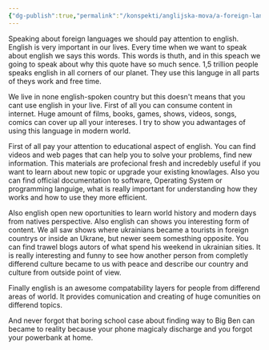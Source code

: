 ```yaml
---
{"dg-publish":true,"permalink":"/konspekti/anglijska-mova/a-foreign-language-in-the-life-of-a-modern-person/"}
---
```



Speaking about foreign languages we should pay attention to english. English is very important in our lives. Every time when we want to speak about english we says this words. This words is thuth, and in this speach we going to speak about why this quote have so much sence. 1,5 trillion people speaks english in all corners of our planet. They use this languge in all parts of theys work and free time. 

We live in none english-spoken country but this doesn't means that you cant use english in your live. First of all you can consume content in internet.  Huge amount of films, books, games, shows, videos, songs, comics  can cover up all your intereses. I try to show you adwantages of using this language in modern world.

First of all pay your attention to educational aspect of english. You can find videos and web pages that can help you to solve your problems, find new information. This materials are profecional fresh and incredebly useful if you want to learn about new topic or upgrade your existing knowlages. Also  you can find official documentation to software, Operating System or programming languige, what is really important for understanding how they works and how to use they more efficient.

Also english open new oportunities to learn world history and modern days from natives perspective. Also english can shows you interesting form of content. We all saw shows where ukrainians became a tourists in foreign countrys or inside an Ukrane, but newer seem somesthing opposite. You can find trawel blogs autors of what spend his weekend in ukrainian sities. It is really interesting and funny to see how another person from completly differend culture became to us with peace and describe our country and culture from outside point of view.

Finally english is an awesome compatability layers for people from differend areas of world. It provides comunication and creating of huge comunities on differend topics. 

And never forgot that boring school case about finding way to Big Ben can became to reality because your phone magicaly discharge and you forgot your powerbank at home.